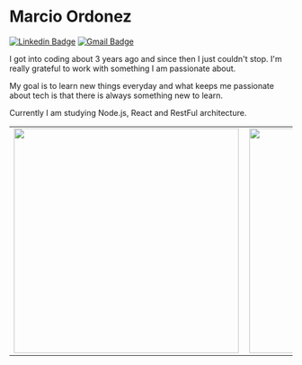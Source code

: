 # Marcio Ordonez

[![Linkedin Badge](https://img.shields.io/badge/-Marcio%20Ordonez-6633cc?style=flat-square&logo=Linkedin&logoColor=white&link=https://www.linkedin.com/in/marcio-ordonez/)](https://www.linkedin.com/in/marcio-ordonez/) 
[![Gmail Badge](https://img.shields.io/badge/marcio.v.ordonez@gmail.com-6633cc?style=flat-square&logo=Gmail&logoColor=white&link=mailto:marcio.v.ordonez@gmail.com)](mailto:marcio.v.ordonez@gmail.com)

<p>I got into coding about 3 years ago and since then I just couldn't stop. I'm really grateful to work with something I am passionate about.
</p>
<p>My goal is to learn new things everyday and what keeps me passionate about tech is that there is always something new to learn.
</p>
<p>Currently I am studying Node.js, React and RestFul architecture.
</p>
<center>
<table>
  <tr>
      <td><img width="400px" align="left" src="https://github-readme-stats.vercel.app/api/top-langs/?username=marcioordonez&hide=html&layout=compact&theme=cobalt" /></td>
      <td><img width="400px" align="left" src="https://github-readme-stats.vercel.app/api?username=marcioordonez&theme=cobalt" /></td>
  </tr> 
  </table>
  </center>
